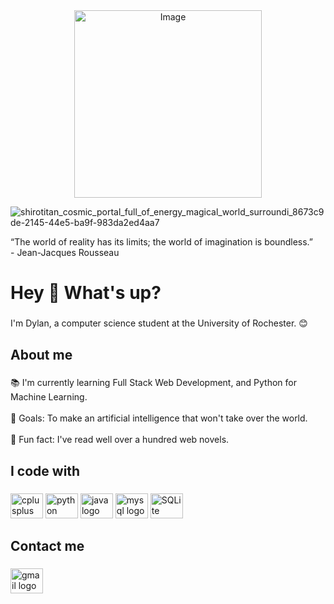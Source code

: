<div align="center">
  <img src="https://github.com/Dylan-Kline/Dylan-Kline/assets/100173809/effa86c3-43d3-4685-a31c-6ffa5b18bc1c" alt="Image" height="300">
</div>


![shirotitan_cosmic_portal_full_of_energy_magical_world_surroundi_8673c9de-2145-44e5-ba9f-983da2ed4aa7](https://github.com/Dylan-Kline/Dylan-Kline/assets/100173809/effa86c3-43d3-4685-a31c-6ffa5b18bc1c)


<p align="left">“The world of reality has its limits; the world of imagination is boundless.”<br>- Jean-Jacques Rousseau</p>

###

<h1 align="left">Hey 👋 What's up?</h1>

###

<p align="left">I'm Dylan, a computer science student at the University of Rochester. 😊</p>

###

<h2 align="left">About me</h2>

###

<p align="left">📚 I'm currently learning Full Stack Web Development, and Python for Machine Learning.<br><br>🎯 Goals: To make an artificial intelligence that won't take over the world.<br><br>🎲 Fun fact: I've read well over a hundred web novels.</p>

###

<h2 align="left">I code with</h2>

###

<div align="left">
  <img src="https://cdn.jsdelivr.net/gh/devicons/devicon/icons/cplusplus/cplusplus-original.svg" height="40" width="52" alt="cplusplus logo"  />
  <img src="https://cdn.jsdelivr.net/gh/devicons/devicon/icons/python/python-original.svg" height="40" width="52" alt="python logo"  />
  <img src="https://cdn.jsdelivr.net/gh/devicons/devicon/icons/java/java-original.svg" height="40" width="52" alt="java logo"  />
  <img src="https://cdn.jsdelivr.net/gh/devicons/devicon/icons/mysql/mysql-original.svg" height="40" width="52" alt="mysql logo"  />
  <img src="https://upload.wikimedia.org/wikipedia/commons/thumb/9/97/Sqlite-square-icon.svg/2048px-Sqlite-square-icon.svg.png" height="40" width="52" alt="SQLite"  />
</div>

###

<h2 align="left">Contact me</h2>

###

<div align="left">
  <a href="klinedylan46@gmail.com" target="_blank">
    <img src="https://raw.githubusercontent.com/maurodesouza/profile-readme-generator/master/src/assets/icons/social/gmail/default.svg" width="52" height="40" alt="gmail logo"  />
  </a>
</div>

###
